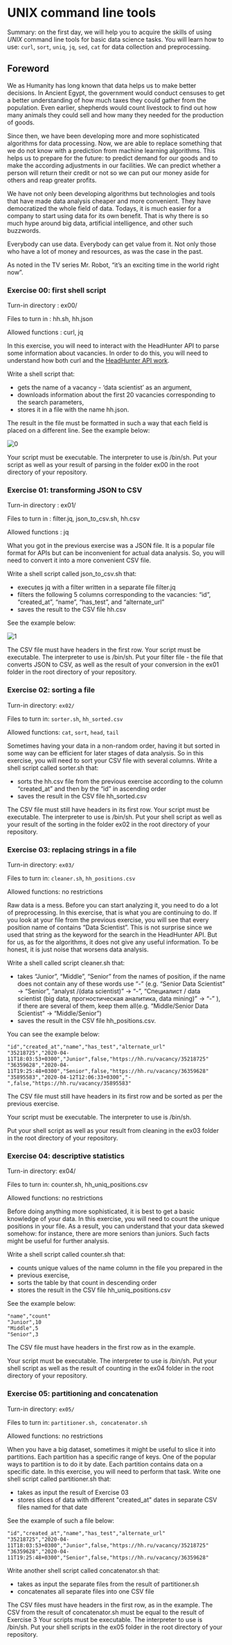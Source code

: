# UNIX command line tools

Summary: on the first day, we will help you to acquire the skills of using *UNIX*
command line tools for basic data science tasks.
You will learn how to use: `curl`, `sort`, `uniq`, `jq`, `sed`, `cat` for data
collection and preprocessing.

## Foreword

We as Humanity has long known that data helps us to make better decisions.
In Ancient Egypt, the government would conduct censuses to get a better
understanding of how much taxes they could gather from the population.
Even earlier, shepherds would count livestock to find out how many animals
they could sell and how many they needed for the production of goods.

Since then, we have been developing more and more sophisticated algorithms for
data processing.
Now, we are able to replace something that we do not know with a prediction from
machine learning algorithms.
This helps us to prepare for the future: to predict demand for our goods and to
make the according adjustments in our facilities.
We can predict whether a person will return their credit or not so we can put
our money aside for others and reap greater profits.

We have not only been developing algorithms but technologies and tools that have
made data analysis cheaper and more convenient.
They have democratized the whole field of data.
Todays, it is much easier for a company to start using data for its own benefit.
That is why there is so much hype around big data, artificial intelligence, and
other such buzzwords.

Everybody can use data.
Everybody can get value from it.
Not only those who have a lot of money and resources, as was the case in the past.

As noted in the TV series Mr. Robot, “it’s an exciting time in the world right now”.

### Exercise 00: first shell script

Turn-in directory : ex00/

Files to turn in : hh.sh, hh.json

Allowed functions : curl, jq

In this exercise, you will need to interact with the HeadHunter API to parse
some information about vacancies.
In order to do this, you will need to understand how both curl and the
[HeadHunter API work](https://dev.hh.ru/).

Write a shell script that:

* gets the name of a vacancy - ‘data scientist’ as an argument,
* downloads information about the first 20 vacancies corresponding to the search
  parameters,
* stores it in a file with the name hh.json.

The result in the file must be formatted in such a way that each field is placed on a
different line.
See the example below:

![0](misc/images/0.png)

Your script must be executable.
The interpreter to use is /bin/sh.
Put your script as well as your result of parsing in the folder ex00 in the root directory
of your repository.

### Exercise 01: transforming JSON to CSV

Turn-in directory : ex01/

Files to turn in : filter.jq, json_to_csv.sh, hh.csv

Allowed functions : jq

What you got in the previous exercise was a JSON file.
It is a popular file format for APIs but can be inconvenient for actual data analysis.
So, you will need to convert it into a more convenient CSV file.

Write a shell script called json_to_csv.sh that:

* executes jq with a filter written in a separate file filter.jq
* filters the following 5 columns corresponding to the vacancies: “id”, “created_at”,
  “name”, “has_test”, and “alternate_url”
* saves the result to the CSV file hh.csv

See the example below:

![1](misc/images/1.png)

The CSV file must have headers in the first row.
Your script must be executable. The interpreter to use is /bin/sh.
Put your filter file - the file that converts JSON to CSV, as well as the result of your
conversion in the ex01 folder in the root directory of your repository.

### Exercise 02: sorting a file

Turn-in directory: `ex02/`

Files to turn in: `sorter.sh`, `hh_sorted.csv`

Allowed functions: `cat`, `sort`, `head`, `tail`

Sometimes having your data in a non-random order, having it but sorted in some
way can be efficient for later stages of data analysis.
So in this exercise, you will need to sort your CSV file with several columns.
Write a shell script called sorter.sh that:

* sorts the hh.csv file from the previous exercise according to the column
“created_at” and then by the “id” in ascending order
* saves the result in the CSV file hh_sorted.csv

The CSV file must still have headers in its first row.
Your script must be executable. The interpreter to use is /bin/sh.
Put your shell script as well as your result of the sorting in the folder ex02 in the root
directory of your repository.

### Exercise 03: replacing strings in a file

Turn-in directory: `ex03/`

Files to turn in: `cleaner.sh`, `hh_positions.csv`

Allowed functions: no restrictions

Raw data is a mess.
Before you can start analyzing it, you need to do a lot of preprocessing.
In this exercise, that is what you are continuing to do.
If you look at your file from the previous exercise, you will see that every
position name of contains “Data Scientist”.
This is not surprise since we used that string as the keyword for the search
in the HeadHunter API.
But for us, as for the algorithms, it does not give any useful information.
To be honest, it is just noise that worsens data analysis.

Write a shell called script cleaner.sh that:

* takes “Junior”, “Middle”, “Senior” from the names of position, if the name does not
contain any of these words use “-” (e.g. “Senior Data Scientist” -> “Senior”, “analyst
/(data scientist)” -> “-”, “Специалист / data scientist (big data, прогностическая
аналитика, data mining)” -> “-” ), if there are several of them, keep them all(e.g.
“Middle/Senior Data Scientist” -> “Middle/Senior”)
* saves the result in the CSV file hh_positions.csv.

You can see the example below:

    "id","created_at","name","has_test","alternate_url"
    "35218725","2020-04-11T18:03:53+0300","Junior",false,"https://hh.ru/vacancy/35218725"
    "36359628","2020-04-11T19:25:48+0300","Senior",false,"https://hh.ru/vacancy/36359628"
    "35895583","2020-04-12T12:06:33+0300","-",false,"https://hh.ru/vacancy/35895583"

The CSV file must still have headers in its first row and be sorted as per the previous
exercise.

Your script must be executable. The interpreter to use is /bin/sh.

Put your shell script as well as your result from cleaning in the ex03 folder in the root
directory of your repository.

### Exercise 04: descriptive statistics

Turn-in directory: ex04/

Files to turn in: counter.sh, hh_uniq_positions.csv

Allowed functions: no restrictions

Before doing anything more sophisticated, it is best to get a basic knowledge of your
data.
In this exercise, you will need to count the unique positions in your file.
As a result, you can understand that your data skewed somehow: for instance, there are
more seniors than juniors.
Such facts might be useful for further analysis.

Write a shell script called counter.sh that:

* counts unique values of the name column in the file you prepared in the
* previous exercise,
* sorts the table by that count in descending order
* stores the result in the CSV file hh_uniq_positions.csv

See the example below:

    "name","count"
    "Junior",10
    "Middle",5
    "Senior",3

The CSV file must have headers in the first row as in the example.

Your script must be executable.
The interpreter to use is /bin/sh.
Put your shell script as well as the result of counting in the ex04 folder in
the root directory of your repository.

### Exercise 05: partitioning and concatenation

Turn-in directory: `ex05/`

Files to turn in: `partitioner.sh, concatenator.sh`

Allowed functions: no restrictions

When you have a big dataset, sometimes it might be useful to slice it into partitions.
Each partition has a specific range of keys.
One of the popular ways to partition is to do it by date.
Each partition contains data on a specific date. In this exercise, you will need to
perform that task.
Write one shell script called partitioner.sh that:

* takes as input the result of Exercise 03
* stores slices of data with different "created_at" dates in separate CSV files named
for that date

See the example of such a file below:

    "id","created_at","name","has_test","alternate_url"
    "35218725","2020-04-11T18:03:53+0300","Junior",false,"https://hh.ru/vacancy/35218725"
    "36359628","2020-04-11T19:25:48+0300","Senior",false,"https://hh.ru/vacancy/36359628"

Write another shell script called concatenator.sh that:

* takes as input the separate files from the result of partitioner.sh
* concatenates all separate files into one CSV file

The CSV files must have headers in the first row, as in the example.
The CSV from the result of concatenator.sh must be equal to the result of Exercise 3
Your scripts must be executable. The interpreter to use is /bin/sh.
Put your shell scripts in the ex05 folder in the root directory of your repository.
